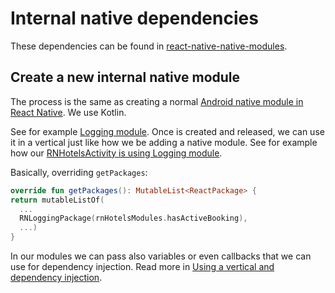 # Internal native dependencies

These dependencies can be found in 
[react-native-native-modules](../../android/react-native-native-modules/src/main/java/com/skypicker/reactnative/nativemodules).

## Create a new internal native module

The process is the same as creating a normal 
[Android native module in React Native](https://facebook.github.io/react-native/docs/native-modules-android).
We use Kotlin. 

See for example [Logging module](../../android/react-native-native-modules/src/main/java/com/skypicker/reactnative/nativemodules/logging). 
Once is created and released, we can use it in a vertical just like how we be adding a native module. 
See for example how our [RNHotelsActivity is using Logging module](../../android/rnkiwimobile/src/main/java/com/kiwi/rnkiwimobile/RNHotelsActivity.kt#L35).

Basically, overriding `getPackages`:

```kt
override fun getPackages(): MutableList<ReactPackage> {
return mutableListOf(
  ...
  RNLoggingPackage(rnHotelsModules.hasActiveBooking),
  ...)
}
``` 

In our modules we can pass also variables or even callbacks that we can use for dependency injection.
Read more in [Using a vertical and dependency injection](./verticals-and-dependency-injection.md#using-a-vertical-and-dependency-injection).
